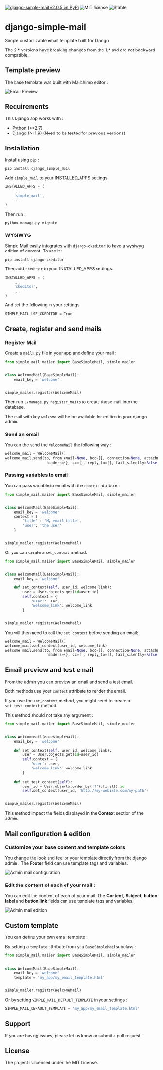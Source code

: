 [![django-simple-mail v2.0.5 on PyPi](https://img.shields.io/badge/pypi-2.0.5-green.svg)](https://pypi.python.org/pypi/django-simple-mail)
![MIT license](https://img.shields.io/badge/licence-MIT-blue.svg)
![Stable](https://img.shields.io/badge/status-stable-green.svg)

# django-simple-mail

Simple customizable email template built for Django

The 2.* versions have breaking changes from the 1.* and are not backward compatible.

## Template preview

The base template was built with [Mailchimp](https://mailchimp.com/) editor :

![Email Preview](https://raw.githubusercontent.com/charlesthk/django-simple-mail/master/docs/preview.png)

## Requirements

This Django app works with :

+ Python (>=2.7)
+ Django (>=1.9) (Need to be tested for previous versions)


## Installation

Install using `pip` :

`pip install django_simple_mail`

Add `simple_mail` to your INSTALLED_APPS settings.

```python
INSTALLED_APPS = (
    ...
    'simple_mail',
    ...
)
```

Then run :

`python manage.py migrate`

### WYSIWYG

Simple Mail easily integrates with `django-ckeditor` to have a wysiwyg edition of content.
To use it :

`pip install django-ckeditor`

Then add `ckeditor` to your INSTALLED_APPS settings.

```python
INSTALLED_APPS = (
    ...
    'ckeditor',
    ...
)
```

And set the following in your settings :

`SIMPLE_MAIL_USE_CKEDITOR = True`


## Create, register and send mails

### Register Mail

Create a `mails.py` file in your app and define your mail :

```python
from simple_mail.mailer import BaseSimpleMail, simple_mailer


class WelcomeMail(BaseSimpleMail):
    email_key = 'welcome'


simple_mailer.register(WelcomeMail)
```

Then run `./manage.py register_mails` to create those mail into the database.

The mail with key `welcome` will he be available for edition in your django admin.

### Send an email

You can the send the `WelcomeMail` the following way :

```python
welcome_mail = WelcomeMail()
welcome_mail.send(to, from_email=None, bcc=[], connection=None, attachments=[],
                   headers={}, cc=[], reply_to=[], fail_silently=False)
```

### Passing variables to email

You can pass variable to email with the `context` attribute :

```python
from simple_mail.mailer import BaseSimpleMail, simple_mailer


class WelcomeMail(BaseSimpleMail):
    email_key = 'welcome'
    context = {
        'title' : 'My email title',
        'user': 'the user'
    }


simple_mailer.register(WelcomeMail)
```

Or you can create a `set_context` method:

```python
from simple_mail.mailer import BaseSimpleMail, simple_mailer


class WelcomeMail(BaseSimpleMail):
    email_key = 'welcome'

    def set_context(self, user_id, welcome_link):
        user = User.objects.get(id=user_id)
        self.context = {
            'user': user,
            'welcome_link': welcome_link
        }


simple_mailer.register(WelcomeMail)
```

You will then need to call the `set_context` before sending an email:

```python
welcome_mail = WelcomeMail()
welcome_mail.set_context(user_id, welcome_link)
welcome_mail.send(to, from_email=None, bcc=[], connection=None, attachments=[],
                   headers={}, cc=[], reply_to=[], fail_silently=False)
```

## Email preview and test email

From the admin you can preview an email and send a test email.

Both methods use your `context` attribute to render the email.

If you use the `set_context` method, you might need to create a `set_test_context` method.

This method should not take any argument :

```python
from simple_mail.mailer import BaseSimpleMail, simple_mailer


class WelcomeMail(BaseSimpleMail):
    email_key = 'welcome'

    def set_context(self, user_id, welcome_link):
        user = User.objects.get(id=user_id)
        self.context = {
            'user': user,
            'welcome_link': welcome_link
        }
    
    def set_test_context(self):
        user_id = User.objects.order_by('?').first().id
        self.set_context(user_id, 'http://my-webiste.com/my-path')


simple_mailer.register(WelcomeMail)
```

This method impact the fields displayed in the **Context** section of the admin.

## Mail configuration & edition

### Customize your base content and template colors

You change the look and feel or your template directly from the django admin :
The **Footer** field can use template tags and variables.

![Admin mail configuration](https://raw.githubusercontent.com/charlesthk/django-simple-mail/master/docs/admin-mail-template-configuration.png)

### Edit the content of each of your mail :

You can edit the content of each of your mail.
The **Content**, **Subject**, **button label** and **button link** fields can use template tags and variables.

![Admin mail edition](https://raw.githubusercontent.com/charlesthk/django-simple-mail/master/docs/admin-mail-edition.png)

## Custom template

You can define your own email template :

By setting a `template` attribute from you `BaseSimpleMail`subclass :

```python
from simple_mail.mailer import BaseSimpleMail, simple_mailer


class WelcomeMail(BaseSimpleMail):
    email_key = 'welcome'
    template = 'my_app/my_email_template.html'


simple_mailer.register(WelcomeMail)

```

Or by setting `SIMPLE_MAIL_DEFAULT_TEMPLATE` in your settings :

```python
SIMPLE_MAIL_DEFAULT_TEMPLATE = 'my_app/my_email_template.html'

```


## Support

If you are having issues, please let us know or submit a pull request.

## License

The project is licensed under the MIT License.
